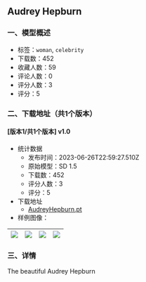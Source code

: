 ## Audrey Hepburn
### 一、模型概述

- 标签：`woman`, `celebrity`
- 下载数：452
- 收藏人数：59
- 评论人数：0
- 评分人数：3
- 评分：5

### 二、下载地址（共1个版本）

#### [版本1/共1个版本] v1.0

- 统计数据
  - 发布时间：2023-06-26T22:59:27.510Z
  - 原始模型：SD 1.5
  - 下载数：452
  - 评分人数：3
  - 评分：5
- 下载地址
  - [AudreyHepburn.pt](https://civitai.com/api/download/models/104795)
- 样例图像：

| <img src="https://image.civitai.com/xG1nkqKTMzGDvpLrqFT7WA/5977b098-b724-449b-b2c0-2531dfe27d71/width=450/1301887.jpeg" /> | <img src="https://image.civitai.com/xG1nkqKTMzGDvpLrqFT7WA/3af768a0-ccec-49ea-b694-eacaa48db180/width=450/1301889.jpeg" /> | <img src="https://image.civitai.com/xG1nkqKTMzGDvpLrqFT7WA/4064afe5-b645-4b11-b0af-5ada9784c6ca/width=450/1301892.jpeg" /> | <img src="https://image.civitai.com/xG1nkqKTMzGDvpLrqFT7WA/8c95d054-9caa-4d40-8e5a-8820a6af8a13/width=450/1301893.jpeg" /> |
| ---- | ---- | ---- | ---- |


### 三、详情
<p>The beautiful Audrey Hepburn</p>